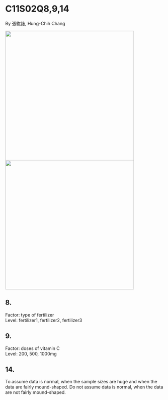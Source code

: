 # C11S02Q8,9,14
By 張紘誌, Hung-Chih Chang  

<img width="409" src="https://github.com/user-attachments/assets/e448579d-916f-47aa-a1c0-1499d0bc5f58"/>
<img width="409" src="https://github.com/user-attachments/assets/ca2867aa-9b59-4d82-9b5e-9dc592a870a4"/> 

## 8. 
Factor: type of fertilizer  
Level: fertilizer1, fertilizer2, fertilizer3
## 9. 
Factor: doses of vitamin C  
Level: 200, 500, 1000mg
## 14. 
To assume data is normal, when the sample sizes are huge and when the data are fairly mound-shaped.
Do not assume data is normal, when the data are not fairly mound-shaped.
